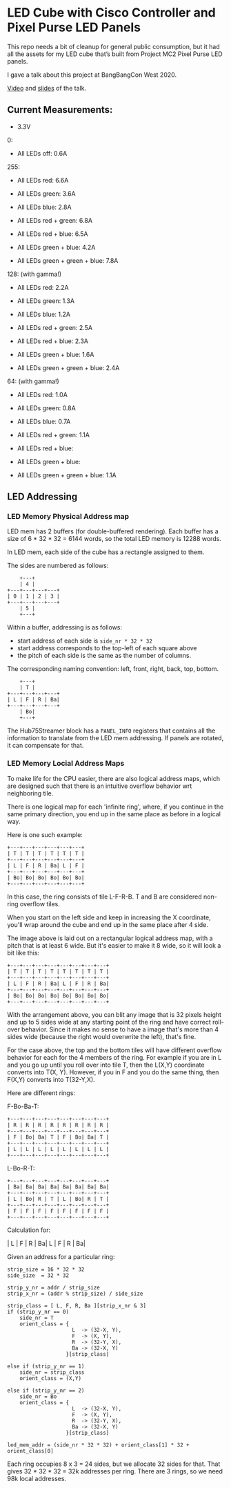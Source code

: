 
# LED Cube with Cisco Controller and Pixel Purse LED Panels

This repo needs a bit of cleanup for general public consumption,
but it had all the assets for my LED cube that’s built from
Project MC2 Pixel Purse LED panels.

I gave a talk about this project at BangBangCon West 2020. 

[Video](https://www.youtube.com/watch?v=0tBU5-lJYmU) and [slides](https://docs.google.com/presentation/d/1FYmVh-brx6SpZoJmzuIXrNegWdtriQ9k38EbrvDupg8) of the talk.

## Current Measurements:

* 3.3V

0:

* All LEDs off: 0.6A

255:

* All LEDs red: 6.6A
* All LEDs green: 3.6A
* All LEDs blue: 2.8A

* All LEDs red + green: 6.8A
* All LEDs red + blue: 6.5A
* All LEDs green + blue: 4.2A

* All LEDs green + green + blue: 7.8A

128: (with gamma!)

* All LEDs red: 2.2A
* All LEDs green: 1.3A
* All LEDs blue: 1.2A

* All LEDs red + green: 2.5A
* All LEDs red + blue: 2.3A
* All LEDs green + blue: 1.6A

* All LEDs green + green + blue: 2.4A

64: (with gamma!)

* All LEDs red: 1.0A
* All LEDs green: 0.8A
* All LEDs blue: 0.7A

* All LEDs red + green: 1.1A
* All LEDs red + blue:
* All LEDs green + blue: 

* All LEDs green + green + blue: 1.1A


## LED Addressing

### LED Memory Physical Address map

LED mem has 2 buffers (for double-buffered rendering).
Each buffer has a size of 6 * 32 * 32 = 6144 words, so the total LED memory is 12288 words.

In LED mem, each side of the cube has a rectangle assigned to them.

The sides are numbered as follows:
   
```
    +---+
    | 4 |     
+---+---+---+---+
| 0 | 1 | 2 | 3 |
+---+---+---+---+
    | 5 |     
    +---+
```

Within a buffer, addressing is as follows:

* start address of each side is `side_nr * 32 * 32`
* start address corresponds to the top-left of each square above
* the pitch of each side is the same as the number of columns.

The corresponding naming convention: left, front, right, back, top, bottom.

```
    +---+
    | T |     
+---+---+---+---+
| L | F | R | Ba|
+---+---+---+---+
    | Bo|     
    +---+
```

The Hub75Streamer block has a `PANEL_INFO` registers that contains all the information to
translate from the LED mem addressing. If panels are rotated, it can compensate for that.

### LED Memory Locial Address Maps

To make life for the CPU easier, there are also logical address maps, which are
designed such that there is an intuitive overflow behavior wrt neighboring tile.

There is one logical map for each 'infinite ring', where, if you continue in the same
primary direction, you end up in the same place as before in a logical way.

Here is one such example:

```
+---+---+---+---+---+---+
| T | T | T | T | T | T |   
+---+---+---+---+---+---+
| L | F | R | Ba| L | F |
+---+---+---+---+---+---+
| Bo| Bo| Bo| Bo| Bo| Bo|
+---+---+---+---+---+---+
```

In this case, the ring consists of tile L-F-R-B. T and B are considered non-ring
overflow tiles.

When you start on the left side and keep in increasing the X coordinate, you'll wrap around
the cube and end up in the same place after 4 side.

The image above is laid out on a rectangular logical address map, with a pitch that is at least
6 wide. But it's easier to make it 8 wide, so it will look a bit like this:

```
+---+---+---+---+---+---+---+---+
| T | T | T | T | T | T | T | T |
+---+---+---+---+---+---+---+---+
| L | F | R | Ba| L | F | R | Ba|
+---+---+---+---+---+---+---+---+
| Bo| Bo| Bo| Bo| Bo| Bo| Bo| Bo|
+---+---+---+---+---+---+---+---+
```

With the arrangement above, you can blit any image that is 32 pixels height and up to
5 sides wide at any starting point of the ring and have correct roll-over behavior.
Since it makes no sense to have a image that's more than 4 sides wide (because the right
would overwrite the left), that's fine.

For the case above, the top and the bottom tiles will have different overflow
behavior for each for the 4 members of the ring. For example if you are in L and
you go up until you roll over into tile T, then the L(X,Y) coordinate converts into
T(X, Y). However, if you in F and you do the same thing, then F(X,Y) converts
into T(32-Y,X).


Here are different rings: 

F-Bo-Ba-T:

```
+---+---+---+---+---+---+---+---+
| R | R | R | R | R | R | R | R |
+---+---+---+---+---+---+---+---+
| F | Bo| Ba| T | F | Bo| Ba| T |
+---+---+---+---+---+---+---+---+
| L | L | L | L | L | L | L | L |
+---+---+---+---+---+---+---+---+
```

L-Bo-R-T:

```
+---+---+---+---+---+---+---+---+
| Ba| Ba| Ba| Ba| Ba| Ba| Ba| Ba|
+---+---+---+---+---+---+---+---+
| L | Bo| R | T | L | Bo| R | T |
+---+---+---+---+---+---+---+---+
| F | F | F | F | F | F | F | F |
+---+---+---+---+---+---+---+---+
```

Calculation for:

| L | F | R | Ba| L | F | R | Ba|

Given an address for a particular ring:

```
strip_size = 16 * 32 * 32
side_size  = 32 * 32

strip_y_nr = addr / strip_size
strip_x_nr = (addr % strip_size) / side_size

strip_class = [ L, F, R, Ba ][strip_x_nr & 3]
if (strip_y_nr == 0) 
    side_nr = T
    orient_class = { 
                     L  -> (32-X, Y),
                     F  -> (X, Y),  
                     R  -> (32-Y, X),
                     Ba -> (32-X, Y)
                   }[strip_class]
                     
else if (strip_y_nr == 1) 
    side_nr = strip_class
    orient_class = (X,Y)

else if (strip_y_nr == 2)
    side_nr = Bo
    orient_class = { 
                     L  -> (32-X, Y),
                     F  -> (X, Y),  
                     R  -> (32-Y, X),
                     Ba -> (32-X, Y)
                   }[strip_class]

led_mem_addr = (side_nr * 32 * 32) + orient_class[1] * 32 + orient_class[0]
```

Each ring occupies 8 x 3 = 24 sides, but we allocate 32 sides for that.
That gives 32 * 32 * 32 = 32k addresses per ring.
There are 3 rings, so we need 98k local addresses.

